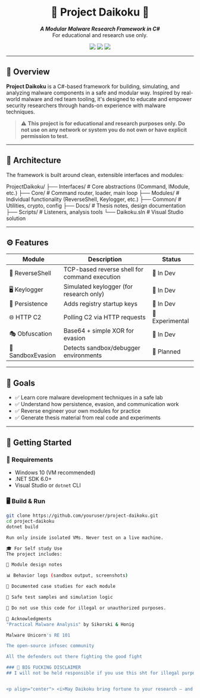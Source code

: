 ﻿<h1 align="center">
  🏮 Project Daikoku 🏮  
</h1>

<p align="center">
  <b><i>A Modular Malware Research Framework in C#</i></b><br>
  For educational and research use only.
</p>

<p align="center">
  <img src="https://img.shields.io/badge/Language-CSharp-purple?style=flat-square"/>
  <img src="https://img.shields.io/badge/Status-Active-brightgreen?style=flat-square"/>
  <img src="https://img.shields.io/badge/License-Educational-lightgrey?style=flat-square"/>
</p>

---

## 📌 Overview

**Project Daikoku** is a C#-based framework for building, simulating, and analyzing malware components in a safe and modular way. Inspired by real-world malware and red team tooling, it's designed to educate and empower security researchers through hands-on experience with malware techniques.

> ⚠️ **This project is for educational and research purposes only. Do not use on any network or system you do not own or have explicit permission to test.**

---

## 🧱 Architecture

The framework is built around clean, extensible interfaces and modules:

ProjectDaikoku/
├── Interfaces/ # Core abstractions (ICommand, IModule, etc.)
├── Core/ # Command router, loader, main loop
├── Modules/ # Individual functionality (ReverseShell, Keylogger, etc.)
├── Common/ # Utilities, crypto, config
├── Docs/ # Thesis notes, design documentation
├── Scripts/ # Listeners, analysis tools
└── Daikoku.sln # Visual Studio solution


---

## ⚙️ Features

| Module         | Description                            | Status   |
|----------------|----------------------------------------|----------|
| 🔁 ReverseShell  | TCP-based reverse shell for command execution | 🔄 In Dev|
| 🖥️ Keylogger     | Simulated keylogger (for research only)       | 🔄 In Dev  |
| 🧠 Persistence   | Adds registry startup keys                 | 🔄 In Dev  |
| 🌐 HTTP C2       | Polling C2 via HTTP requests              | 🧪 Experimental |
| 🎭 Obfuscation   | Base64 + simple XOR for evasion           | 🔄 In Dev  |
| 🧪 SandboxEvasion| Detects sandbox/debugger environments     | 🔄 Planned |

---

## 🧠 Goals

- ✅ Learn core malware development techniques in a safe lab
- ✅ Understand how persistence, evasion, and communication work
- ✅ Reverse engineer your own modules for practice
- ✅ Generate thesis material from real code and experiments

---

## 🚀 Getting Started

### 🔧 Requirements
- Windows 10 (VM recommended)
- .NET SDK 6.0+
- Visual Studio or `dotnet` CLI

### 🖥️ Build & Run
```bash
git clone https://github.com/youruser/project-daikoku.git
cd project-daikoku
dotnet build

Run only inside isolated VMs. Never test on a live machine.

🎓 For Self study Use
The project includes:

📝 Module design notes

📊 Behavior logs (sandbox output, screenshots)

📖 Documented case studies for each module

📁 Safe test samples and simulation logic

🚨 Do not use this code for illegal or unauthorized purposes.

🤝 Acknowledgments
"Practical Malware Analysis" by Sikorski & Honig

Malware Unicorn's RE 101

The open-source infosec community

All the defenders out there fighting the good fight

### 🖕 BIG FUCKING DISCLAIMER
## I will not be held responsible if you use this sht for illegal purposes. I did this for self learning, no other than that.


<p align="center"> <i>May Daikoku bring fortune to your research — and reveal the shadows within the system.</i><br> 🏮🧠💻 </p> """